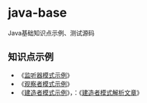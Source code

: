 # java-base
Java基础知识点示例、测试源码

## 知识点示例

- 《[监听器模式示例](https://github.com/secbr/java-base/tree/main/java-base/src/main/java/com/secbro2/event)》
- 《[观察者模式示例](https://github.com/secbr/java-base/tree/main/java-base/src/main/java/com/secbro2/observer)》
- 《[建造者模式示例](https://github.com/secbr/builder-pattern)》，：《[建造者模式解析文章](https://mp.weixin.qq.com/s/EEvGXyOpzItwvYB9qtjtPg)》



